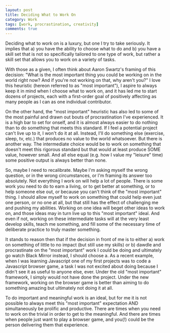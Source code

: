 ```yaml
---
layout: post
title: Deciding What to Work On
category: Work
tags: [work, procrastination, creativity]
comments: true
---
```


Deciding what to work on is a luxury, but one I try to take seriously. It implies that a) you have the ability to choose what to do and b) you have a skill set that is not so specifically tailored to one type of work, but rather a skill set that allows you to work on a variety of tasks. 


With those as a given, I often think about Aaron Swartz's framing of this decision: "What is the most important thing you could be working on in the world right now? And if you're not working on that, why aren't you?" I love this heuristic (hereon referred to as "most important"), I aspire to always keep it in mind when I choose what to work on, and it has led me to start dozens of projects, each with a first-order goal of positively affecting as many people as I can as one individual contributor. 


On the other hand, the "most important" heuristic has also led to some of the most painful and drawn out bouts of procrastination I've experienced. It is a high bar to set for onself, and it is almost always easier to do nothing than to do something that meets this standard. If I feel a potential project can't live up to it, I won't do it at all. Instead, I'll do something else (exercise, sleep, tv, etc.) that produces no value to the world whatsoever. But there is another way. The intermediate choice would be to work on something that doesn't meet this rigorous standard but that would at least produce SOME value, however small. And all else equal (e.g. how I value my "leisure" time) some positive output is always better than none. 


So, maybe I need to recalibrate. Maybe I'm asking myself the wrong question, or in the wrong circumstances, or I'm framing its answer too absolutely. Not everything I work on will help a lot of people. There is some work you need to do to earn a living, or to get better at something, or to help someone else out, or because you can't think of the "most important" thing. I should allow myself to work on something that could help even just one person, or no one at all, but that still has the effect of challenging me and pushing my abilities. Working on one idea will beget other ideas to work on, and those ideas may in turn live up to this "most important" ideal. And even if not, working on these intermediate tasks will at the very least develop skills, teach me something, and fill some of the necessary time of deliberate practice to truly master something. 


It stands to reason then that if the decision in front of me is to either a) work on something of little to no impact (but still use my skills) or b) dawdle and procrastinate on the "most important" work I could be doing and ultimately go watch Black Mirror instead, I should choose a. As a recent example, when I was learning Javascript one of my first projects was to code a Javascript browser game, a task I was not excited about doing because I didn't see it as useful to anyone else, ever. Under the old "most important" framework, I simply would not have done the project. Under the new framework, working on the browser game is better than aiming to do something amazing but ultimately not doing it at all. 


To do important and meaningful work is an ideal, but for me it is not possible to always meet this "most important" expectation AND simultaneously be prolific and productive. There are times when you need to work on the trivial in order to get to the meaningful. And there are times when people just want to play a browser game, and you(!) could be the person delivering them that experience. 

